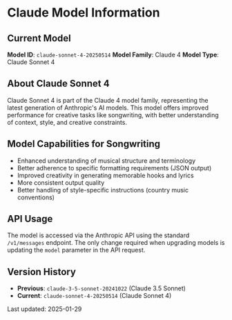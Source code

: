 # Claude Model Information

## Current Model
**Model ID**: `claude-sonnet-4-20250514`
**Model Family**: Claude 4
**Model Type**: Claude Sonnet 4

## About Claude Sonnet 4
Claude Sonnet 4 is part of the Claude 4 model family, representing the latest generation of Anthropic's AI models. This model offers improved performance for creative tasks like songwriting, with better understanding of context, style, and creative constraints.

## Model Capabilities for Songwriting
- Enhanced understanding of musical structure and terminology
- Better adherence to specific formatting requirements (JSON output)
- Improved creativity in generating memorable hooks and lyrics
- More consistent output quality
- Better handling of style-specific instructions (country music conventions)

## API Usage
The model is accessed via the Anthropic API using the standard `/v1/messages` endpoint. The only change required when upgrading models is updating the `model` parameter in the API request.

## Version History
- **Previous**: `claude-3-5-sonnet-20241022` (Claude 3.5 Sonnet)
- **Current**: `claude-sonnet-4-20250514` (Claude Sonnet 4)

Last updated: 2025-01-29

